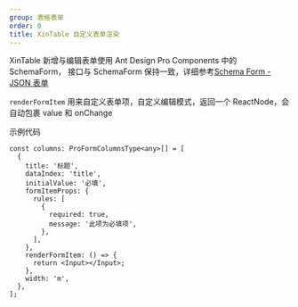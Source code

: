 ```yaml
---
group: 表格表单
order: 0
title: XinTable 自定义表单渲染
---
```


XinTable 新增与编辑表单使用 Ant Design Pro Components 中的 SchemaForm， 接口与 SchemaForm 保持一致，详细参考[Schema Form - JSON 表单](https://procomponents.ant.design/components/schema-form)

`renderFormItem` 用来自定义表单项，自定义编辑模式，返回一个 ReactNode，会自动包裹 value 和 onChange

示例代码

```tsx | pure
const columns: ProFormColumnsType<any>[] = [
  {
    title: '标题',
    dataIndex: 'title',
    initialValue: '必填',
    formItemProps: {
      rules: [
        {
          required: true,
          message: '此项为必填项',
        },
      ],
    },
    renderFormItem: () => {
      return <Input></Input>;
    },
    width: 'm',
  },
];
```
